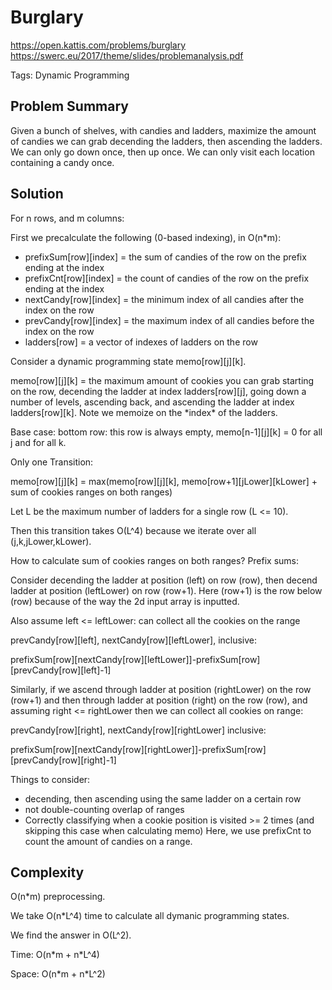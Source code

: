 # Burglary

https://open.kattis.com/problems/burglary
https://swerc.eu/2017/theme/slides/problemanalysis.pdf

Tags: Dynamic Programming

## Problem Summary

Given a bunch of shelves, with candies and ladders, maximize the amount of
candies we can grab decending the ladders, then ascending the ladders. We can
only go down once, then up once. We can only visit each location containing a
candy once.

## Solution

For n rows, and m columns:

First we precalculate the following (0-based indexing), in O(n\*m):

* prefixSum[row][index] = the sum of candies of the row on the prefix ending at
the index
* prefixCnt[row][index] = the count of candies of the row on the prefix ending
at the index
* nextCandy[row][index] = the minimum index of all candies after the index on
the row
* prevCandy[row][index] = the maximum index of all candies before the index on
the row
* ladders[row] = a vector of indexes of ladders on the row

Consider a dynamic programming state memo[row][j][k].

memo[row][j][k] = the maximum amount of cookies you can grab starting on the
row, decending the ladder at index ladders[row][j], going down a number of
levels, ascending back, and ascending the ladder at index ladders[row][k]. Note
we memoize on the \*index\* of the ladders.

Base case: bottom row: this row is always empty, memo[n-1][j][k] = 0 for all j
and for all k.

Only one Transition:

memo[row][j][k] = max(memo[row][j][k], memo[row+1][jLower][kLower] + sum of
cookies ranges on both ranges)

Let L be the maximum number of ladders for a single row (L <= 10).

Then this transition takes O(L^4) because we iterate over all
(j,k,jLower,kLower).

How to calculate sum of cookies ranges on both ranges? Prefix sums:

Consider decending the ladder at position (left) on row (row), then decend
ladder at position (leftLower) on row (row+1). Here (row+1) is the row below
(row) because of the way the 2d input array is inputted.

Also assume left <= leftLower: can collect all the cookies on the range

prevCandy[row][left], nextCandy[row][leftLower], inclusive:

prefixSum[row][nextCandy[row][leftLower]]-prefixSum[row][prevCandy[row][left]-1]

Similarly, if we ascend through ladder at position (rightLower) on the row
(row+1) and then through ladder at position (right) on the row (row), and
assuming right <= rightLower then we can collect all cookies on range:

prevCandy[row][right], nextCandy[row][rightLower] inclusive:

prefixSum[row][nextCandy[row][rightLower]]-prefixSum[row][prevCandy[row][right]-1]

Things to consider:

* decending, then ascending using the same ladder on a certain row
* not double-counting overlap of ranges
* Correctly classifying when a cookie position is visited >= 2 times (and
skipping this case when calculating memo) Here, we use prefixCnt to count the
amount of candies on a range.

## Complexity

O(n\*m) preprocessing.

We take O(n\*L^4) time to calculate all dymanic programming states.

We find the answer in O(L^2).

Time: O(n\*m + n\*L^4)

Space: O(n\*m + n\*L^2)














